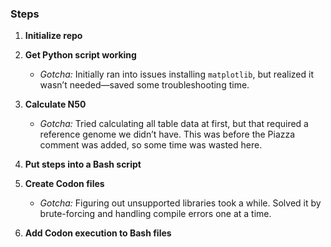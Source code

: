 ### Steps

1. **Initialize repo**

2. **Get Python script working**

   * *Gotcha:* Initially ran into issues installing `matplotlib`, but realized it wasn’t needed—saved some troubleshooting time.

3. **Calculate N50**

   * *Gotcha:* Tried calculating all table data at first, but that required a reference genome we didn’t have. This was before the Piazza comment was added, so some time was wasted here.

4. **Put steps into a Bash script**

5. **Create Codon files**

   * *Gotcha:* Figuring out unsupported libraries took a while. Solved it by brute-forcing and handling compile errors one at a time.

6. **Add Codon execution to Bash files**